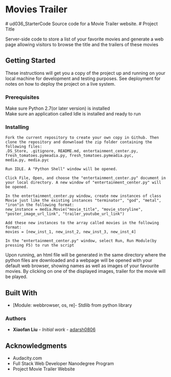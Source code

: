 <h1>Movies Trailer</h1>
# ud036_StarterCode
Source code for a Movie Trailer website.
# Project Title

Server-side code to store a list of your favorite movies and
generate a web page allowing visitors to browse the title and the
trailers of these movies

## Getting Started

These instructions will get you a copy of the project up and running on your local machine for development and testing purposes. See deployment for notes on how to deploy the project on a live system.

### Prerequisites

Make sure Python 2.7(or later version) is installed<br />
Make sure an application called Idle is installed and ready to run

### Installing
```
Fork the current repository to create your own copy in Github. Then clone the repository and donwnload the zip folder containing the following files:
.DS_Store, .gitignore, README.md, entertainment_center.py, 
fresh_tomatoes.pymeadia.py, fresh_tomatoes.pymeadia.pyc,
media.py, media.pyc
```
```
Run IDLE. A "Python Shell" window will be opened.

Click File, Open, and choose the "entertainment_center.py" document in your local directory. A new window of "entertainment_center.py" will be opened.
```
```
In the entertainment_center.py window, create new instances of class Movie just like the existing instances "terminator", "god", "metal", "iron"in the following format: 
new_instance = media.Movie("movie_title", "movie_storyline", "poster_image_url_link", "trailer_youtube_url_link")

Add these new instances to the array called movies in the following format:
movies = [new_inst_1, new_inst_2, new_inst_3, new_inst_4]

In the "entertainment_center.py" window, select Run, Run Module(by pressing F5) to run the script
```
Upon running, an html file will be generated in the same directory where the python files are downloaded and a webpage will be opened with your default web browser, showing names as well as images of your favourite movies. By clicking on one of the displayed images, trailer for the movie will be played.

## Built With

* [Module: webbrowser, os, re]- Stdlib from python library

### Authors

* **Xiaofan Liu** - *Initial work* - [adarsh0806](https://github.com/adarsh0806)


## Acknowledgments

* Audacity.com
* Full Stack Web Developer Nanodegree Program
* Project Movie Trailer Website

